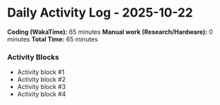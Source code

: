 # Daily Activity Log - 2025-10-22

**Coding (WakaTime):** 65 minutes
**Manual work (Research/Hardware):** 0 minutes
**Total Time:** 65 minutes

### Activity Blocks
- Activity block #1
- Activity block #2
- Activity block #3
- Activity block #4
